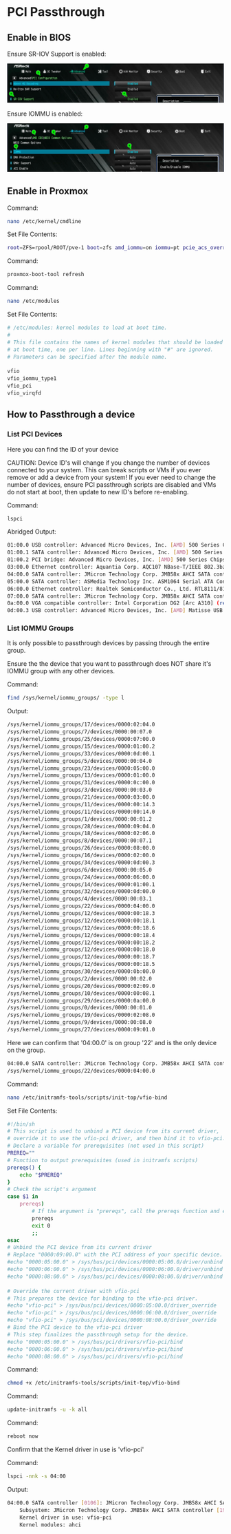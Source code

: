 # PCI Passthrough

## Enable in BIOS

Ensure SR-IOV Support is enabled:

![Image](./images/SR-IOV.png)

Ensure IOMMU is enabled:

![Image](./images/IOMMU.png)

## Enable in Proxmox

Command:

```bash
nano /etc/kernel/cmdline
```

Set File Contents:

```bash
root=ZFS=rpool/ROOT/pve-1 boot=zfs amd_iommu=on iommu=pt pcie_acs_override=downstream,multifunction
```

Command:

```bash
proxmox-boot-tool refresh
```

Command:

```bash
nano /etc/modules
```

Set File Contents:

```bash
# /etc/modules: kernel modules to load at boot time.
#
# This file contains the names of kernel modules that should be loaded
# at boot time, one per line. Lines beginning with "#" are ignored.
# Parameters can be specified after the module name.

vfio
vfio_iommu_type1
vfio_pci
vfio_virqfd
```

## How to Passthrough a device

### List PCI Devices

Here you can find the ID of your device

CAUTION: Device ID's will change if you change the number of devices connected to your system. This can break scripts or VMs if you ever remove or add a device from your system! If you ever need to change the number of devices, ensure PCI passthrough scripts are disabled and VMs do not start at boot, then update to new ID's before re-enabling.

Command:

```bash
lspci
```

Abridged Output:

```bash
01:00.0 USB controller: Advanced Micro Devices, Inc. [AMD] 500 Series Chipset USB 3.1 XHCI Controller
01:00.1 SATA controller: Advanced Micro Devices, Inc. [AMD] 500 Series Chipset SATA Controller
01:00.2 PCI bridge: Advanced Micro Devices, Inc. [AMD] 500 Series Chipset Switch Upstream Port
03:00.0 Ethernet controller: Aquantia Corp. AQC107 NBase-T/IEEE 802.3bz Ethernet Controller [AQtion] (rev 02)
04:00.0 SATA controller: JMicron Technology Corp. JMB58x AHCI SATA controller
05:00.0 SATA controller: ASMedia Technology Inc. ASM1064 Serial ATA Controller (rev 02)
06:00.0 Ethernet controller: Realtek Semiconductor Co., Ltd. RTL8111/8168/8411 PCI Express Gigabit Ethernet Controller (rev 15)
07:00.0 SATA controller: JMicron Technology Corp. JMB58x AHCI SATA controller
0a:00.0 VGA compatible controller: Intel Corporation DG2 [Arc A310] (rev 05)
0d:00.3 USB controller: Advanced Micro Devices, Inc. [AMD] Matisse USB 3.0 Host Controller
```

### List IOMMU Groups

It is only possible to passthrough devices by passing through the entire group.

Ensure the the device that you want to passthrough does NOT share it's IOMMU group with any other devices.

Command:

```bash
find /sys/kernel/iommu_groups/ -type l
```

Output:

```bash
/sys/kernel/iommu_groups/17/devices/0000:02:04.0
/sys/kernel/iommu_groups/7/devices/0000:00:07.0
/sys/kernel/iommu_groups/25/devices/0000:07:00.0
/sys/kernel/iommu_groups/15/devices/0000:01:00.2
/sys/kernel/iommu_groups/33/devices/0000:0d:00.1
/sys/kernel/iommu_groups/5/devices/0000:00:04.0
/sys/kernel/iommu_groups/23/devices/0000:05:00.0
/sys/kernel/iommu_groups/13/devices/0000:01:00.0
/sys/kernel/iommu_groups/31/devices/0000:0c:00.0
/sys/kernel/iommu_groups/3/devices/0000:00:03.0
/sys/kernel/iommu_groups/21/devices/0000:03:00.0
/sys/kernel/iommu_groups/11/devices/0000:00:14.3
/sys/kernel/iommu_groups/11/devices/0000:00:14.0
/sys/kernel/iommu_groups/1/devices/0000:00:01.2
/sys/kernel/iommu_groups/28/devices/0000:09:04.0
/sys/kernel/iommu_groups/18/devices/0000:02:06.0
/sys/kernel/iommu_groups/8/devices/0000:00:07.1
/sys/kernel/iommu_groups/26/devices/0000:08:00.0
/sys/kernel/iommu_groups/16/devices/0000:02:00.0
/sys/kernel/iommu_groups/34/devices/0000:0d:00.3
/sys/kernel/iommu_groups/6/devices/0000:00:05.0
/sys/kernel/iommu_groups/24/devices/0000:06:00.0
/sys/kernel/iommu_groups/14/devices/0000:01:00.1
/sys/kernel/iommu_groups/32/devices/0000:0d:00.0
/sys/kernel/iommu_groups/4/devices/0000:00:03.1
/sys/kernel/iommu_groups/22/devices/0000:04:00.0
/sys/kernel/iommu_groups/12/devices/0000:00:18.3
/sys/kernel/iommu_groups/12/devices/0000:00:18.1
/sys/kernel/iommu_groups/12/devices/0000:00:18.6
/sys/kernel/iommu_groups/12/devices/0000:00:18.4
/sys/kernel/iommu_groups/12/devices/0000:00:18.2
/sys/kernel/iommu_groups/12/devices/0000:00:18.0
/sys/kernel/iommu_groups/12/devices/0000:00:18.7
/sys/kernel/iommu_groups/12/devices/0000:00:18.5
/sys/kernel/iommu_groups/30/devices/0000:0b:00.0
/sys/kernel/iommu_groups/2/devices/0000:00:02.0
/sys/kernel/iommu_groups/20/devices/0000:02:09.0
/sys/kernel/iommu_groups/10/devices/0000:00:08.1
/sys/kernel/iommu_groups/29/devices/0000:0a:00.0
/sys/kernel/iommu_groups/0/devices/0000:00:01.0
/sys/kernel/iommu_groups/19/devices/0000:02:08.0
/sys/kernel/iommu_groups/9/devices/0000:00:08.0
/sys/kernel/iommu_groups/27/devices/0000:09:01.0
```

Here we can confirm that '04:00.0' is on group '22' and is the only device on the group.

```bash
04:00.0 SATA controller: JMicron Technology Corp. JMB58x AHCI SATA controller
/sys/kernel/iommu_groups/22/devices/0000:04:00.0
```

Command:

```bash
nano /etc/initramfs-tools/scripts/init-top/vfio-bind
```

Set File Contents:

```bash
#!/bin/sh
# This script is used to unbind a PCI device from its current driver,
# override it to use the vfio-pci driver, and then bind it to vfio-pci.
# Declare a variable for prerequisites (not used in this script)
PREREQ=""
# Function to output prerequisites (used in initramfs scripts)
prereqs() { 
    echo "$PREREQ" 
}
# Check the script's argument
case $1 in
    prereqs)
        # If the argument is "prereqs", call the prereqs function and exit
        prereqs
        exit 0
        ;;
esac
# Unbind the PCI device from its current driver
# Replace "0000:09:00.0" with the PCI address of your specific device.
#echo "0000:05:00.0" > /sys/bus/pci/devices/0000:05:00.0/driver/unbind
#echo "0000:06:00.0" > /sys/bus/pci/devices/0000:06:00.0/driver/unbind
#echo "0000:08:00.0" > /sys/bus/pci/devices/0000:08:00.0/driver/unbind

# Override the current driver with vfio-pci
# This prepares the device for binding to the vfio-pci driver.
#echo "vfio-pci" > /sys/bus/pci/devices/0000:05:00.0/driver_override
#echo "vfio-pci" > /sys/bus/pci/devices/0000:06:00.0/driver_override
#echo "vfio-pci" > /sys/bus/pci/devices/0000:08:00.0/driver_override
# Bind the PCI device to the vfio-pci driver
# This step finalizes the passthrough setup for the device.
#echo "0000:05:00.0" > /sys/bus/pci/drivers/vfio-pci/bind
#echo "0000:06:00.0" > /sys/bus/pci/drivers/vfio-pci/bind
#echo "0000:08:00.0" > /sys/bus/pci/drivers/vfio-pci/bind
```

Command:

```bash
chmod +x /etc/initramfs-tools/scripts/init-top/vfio-bind
```

Command:

```bash
update-initramfs -u -k all
```

Command:

```bash
reboot now
```

Confirm that the Kernel driver in use is 'vfio-pci'

Command:

```bash
lspci -nnk -s 04:00
```

Output:

```bash
04:00.0 SATA controller [0106]: JMicron Technology Corp. JMB58x AHCI SATA controller [197b:0585]
	Subsystem: JMicron Technology Corp. JMB58x AHCI SATA controller [197b:0000]
	Kernel driver in use: vfio-pci
	Kernel modules: ahci
```
